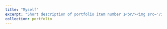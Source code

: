 ```yaml
---
title: "Myself"
excerpt: "Short description of portfolio item number 1<br/><img src='/images/profile.png'>"
collection: portfolio
---
```

